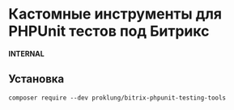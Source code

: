 # Кастомные инструменты для PHPUnit тестов под Битрикс

**INTERNAL**

## Установка

`composer require --dev proklung/bitrix-phpunit-testing-tools`

